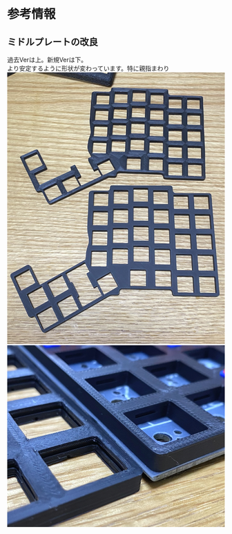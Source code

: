 # 参考情報

## ミドルプレートの改良
過去Verは上。新規Verは下。  
より安定するように形状が変わっています。特に親指まわり  
![ ](./build_guide_image_reference/reference_Mid1.jpg)
![ ](./build_guide_image_reference/reference_Mid2.jpg)

